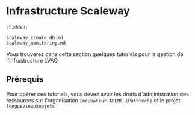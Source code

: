 # Infrastructure Scaleway

```{toctree}
:hidden:

scaleway_create_db.md
scaleway_monitoring.md
```

Vous trouverez dans cette section quelques tutoriels pour la gestion de l'infrastructure LVAO

## Prérequis

Pour opérer ces tutoriels, vous devez avoir les droits d'administration des ressources sur l'organisation `Incubateur ADEME (Pathtech)` et le projet `longuevieauxobjets`
